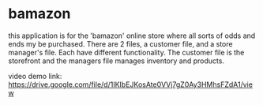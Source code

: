 # bamazon

this application is for the 'bamazon' online store where all sorts of odds and ends my be purchased.  There are 2 files, a customer file, and a store manager's file.  Each have different functionality.  The customer file is the storefront and the managers file manages inventory and products.

video demo link: https://drive.google.com/file/d/1IKIbEJKosAte0VVj7gZ0Ay3HMhsFZdA1/view
